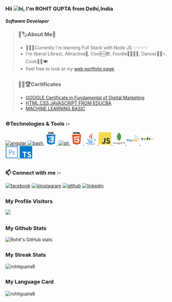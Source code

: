 
### Hii <img src="https://user-images.githubusercontent.com/1303154/88677602-1635ba80-d120-11ea-84d8-d263ba5fc3c0.gif" width="28px" alt="hi">, I'm ROHIT GUPTA from Delhi,India 
#### *Software Developer*






> ### 💬🏷️About Me💬
>* 🎇✨✨Currently I'm learning Full Stack with Node JS ✨✨✨✨
>*  I'm liberal Libra⚖️, 
 Attractive🧲,
 Cool🆒😎,
 Foodie🍕🍒🍌🍩,
 Dancer🕺🕺⚡,
Cook👨‍🍳🍽️
>* Feel free to look at  my [web portfolio page](https://rohitgupta8.github.io/rohit.github.io).

##
> ### 👨‍💻🏆Certificates
>* [GOOGLE Certificate in Fundamental of Digital Marketing](https://github.com/RohitGupta8/My-Certificates/blob/master/googlecertificate.pdf)<br/>
>* [HTML,CSS,JAVASCRIPT FROM EDUCBA](https://github.com/RohitGupta8/My-Certificates/blob/master/CERTIFICATE%20PHP%2CHTML%2CCSS3.pdf)<br/>
>* [MACHINE LEARNING BASIC](https://github.com/RohitGupta8/My-Certificates/blob/master/Cognitive%20Class%20ML0101ENv3%20Certificate%20_%20Cognitive%20Class.pdf)

##
 ### ⚙️Technologies & Tools :- 
<p align="left"> <a href="https://angular.io" target="_blank" rel="noreferrer"> <img src="https://angular.io/assets/images/logos/angular/angular.svg" alt="angular" width="40" height="40"/> </a> <a href="https://www.gnu.org/software/bash/" target="_blank" rel="noreferrer"> <img src="https://www.vectorlogo.zone/logos/gnu_bash/gnu_bash-icon.svg" alt="bash" width="40" height="40"/> </a> <a href="https://www.w3schools.com/css/" target="_blank" rel="noreferrer"> <img src="https://raw.githubusercontent.com/devicons/devicon/master/icons/css3/css3-original-wordmark.svg" alt="css3" width="40" height="40"/> </a> <a href="https://git-scm.com/" target="_blank" rel="noreferrer"> <img src="https://www.vectorlogo.zone/logos/git-scm/git-scm-icon.svg" alt="git" width="40" height="40"/> </a> <a href="https://www.w3.org/html/" target="_blank" rel="noreferrer"> <img src="https://raw.githubusercontent.com/devicons/devicon/master/icons/html5/html5-original-wordmark.svg" alt="html5" width="40" height="40"/> </a> <a href="https://www.java.com" target="_blank" rel="noreferrer"> <img src="https://raw.githubusercontent.com/devicons/devicon/master/icons/java/java-original.svg" alt="java" width="40" height="40"/> </a> <a href="https://developer.mozilla.org/en-US/docs/Web/JavaScript" target="_blank" rel="noreferrer"> <img src="https://raw.githubusercontent.com/devicons/devicon/master/icons/javascript/javascript-original.svg" alt="javascript" width="40" height="40"/> </a> <a href="https://www.mongodb.com/" target="_blank" rel="noreferrer"> <img src="https://raw.githubusercontent.com/devicons/devicon/master/icons/mongodb/mongodb-original-wordmark.svg" alt="mongodb" width="40" height="40"/> </a> <a href="https://www.mysql.com/" target="_blank" rel="noreferrer"> <img src="https://raw.githubusercontent.com/devicons/devicon/master/icons/mysql/mysql-original-wordmark.svg" alt="mysql" width="40" height="40"/> </a> <a href="https://nodejs.org" target="_blank" rel="noreferrer"> <img src="https://raw.githubusercontent.com/devicons/devicon/master/icons/nodejs/nodejs-original-wordmark.svg" alt="nodejs" width="40" height="40"/> </a> <a href="https://www.photoshop.com/en" target="_blank" rel="noreferrer"> <img src="https://raw.githubusercontent.com/devicons/devicon/master/icons/photoshop/photoshop-line.svg" alt="photoshop" width="40" height="40"/> </a> <a href="https://www.typescriptlang.org/" target="_blank" rel="noreferrer"> <img src="https://raw.githubusercontent.com/devicons/devicon/master/icons/typescript/typescript-original.svg" alt="typescript" width="40" height="40"/> </a> </p>


##

 ### 📫 Connect with me :- 
 
[![facebook](https://img.shields.io/badge/Facebook-1877F2?style=for-the-badge&logo=facebook&logoColor=white)](https://www.facebook.com/ROHITGUPTA8)   [![iiiinstagram](https://img.shields.io/badge/Instagram-E4405F?style=for-the-badge&logo=instagram&logoColor=white)](https://www.instagram.com/rohhitguptaa)  [![github](https://img.shields.io/badge/GitHub-100000?style=for-the-badge&logo=github&logoColor=white)](https://github.com/RohitGupta8) [![linkedin](https://img.shields.io/badge/LinkedIn-0077B5?style=for-the-badge&logo=linkedin&logoColor=white)](https://www.linkedin.com/in/rohitgupta08)

##  
### My Profile Visitors 
![](https://komarev.com/ghpvc/?username=RohitGupta8&label=Visitors+No.&style=flat&color=brightgreen)

##
### My Github Stats

 ![Rohit's GitHub stats](https://github-readme-stats.vercel.app/api?username=RohitGupta8&show_icons=true&theme=radical) 
 ##
 ### My Streak Stats
<img align="center" src="https://github-readme-streak-stats.herokuapp.com/?user=rohitgupta8&" alt="rohitgupta8" /> 

##
### My Language Card
<img align="center" src="https://github-readme-stats.vercel.app/api/top-langs?username=rohitgupta8&show_icons=true&locale=en&layout=compact" alt="rohitgupta8" />

